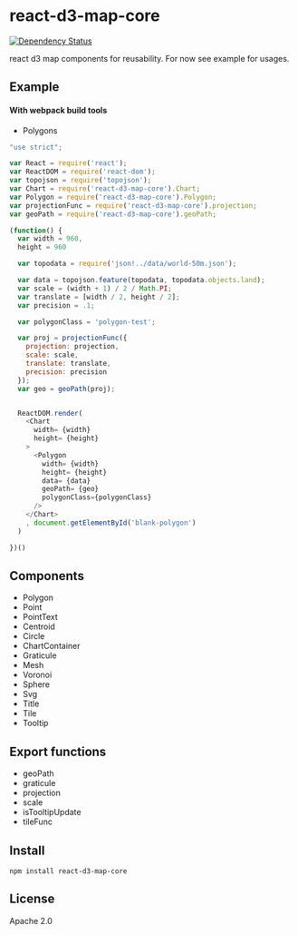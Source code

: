 # react-d3-map-core

[![Dependency Status](https://gemnasium.com/react-d3/react-d3-map-core.svg)](https://gemnasium.com/react-d3/react-d3-map-core)

react d3 map components for reusability. For now see example for usages.


## Example

#### With webpack build tools

- Polygons

```js
"use strict";

var React = require('react');
var ReactDOM = require('react-dom');
var topojson = require('topojson');
var Chart = require('react-d3-map-core').Chart;
var Polygon = require('react-d3-map-core').Polygon;
var projectionFunc = require('react-d3-map-core').projection;
var geoPath = require('react-d3-map-core').geoPath;

(function() {
  var width = 960,
  height = 960

  var topodata = require('json!../data/world-50m.json');

  var data = topojson.feature(topodata, topodata.objects.land);
  var scale = (width + 1) / 2 / Math.PI;
  var translate = [width / 2, height / 2];
  var precision = .1;

  var polygonClass = 'polygon-test';

  var proj = projectionFunc({
    projection: projection,
    scale: scale,
    translate: translate,
    precision: precision
  });
  var geo = geoPath(proj);


  ReactDOM.render(
    <Chart
      width= {width}
      height= {height}
    >
      <Polygon
        width= {width}
        height= {height}
        data= {data}
        geoPath= {geo}
        polygonClass={polygonClass}
      />
    </Chart>
    , document.getElementById('blank-polygon')
  )

})()

```

## Components

- Polygon
- Point
- PointText
- Centroid
- Circle
- ChartContainer
- Graticule
- Mesh
- Voronoi
- Sphere
- Svg
- Title
- Tile
- Tooltip

## Export functions

- geoPath
- graticule
- projection
- scale
- isTooltipUpdate
- tileFunc


## Install

```
npm install react-d3-map-core
```

## License

Apache 2.0
